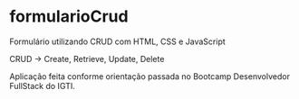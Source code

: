 # formularioCrud
 Formulário utilizando CRUD com HTML, CSS e JavaScript


CRUD -> Create, Retrieve, Update, Delete

Aplicação feita conforme orientação passada no Bootcamp Desenvolvedor FullStack do IGTI.